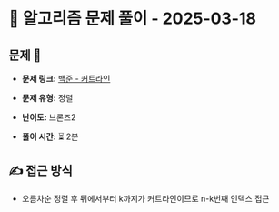 # 📝 알고리즘 문제 풀이 - 2025-03-18

## 문제 📖

- **문제 링크:** [백준 - 커트라인](https://www.acmicpc.net/problem/25305)

- **문제 유형:** 정렬

- **난이도:** 브론즈2

- **풀이 시간:** ⏳ 2분

## ✍ 접근 방식

- 오름차순 정렬 후 뒤에서부터 k까지가 커트라인이므로 n-k번째 인덱스 접근
